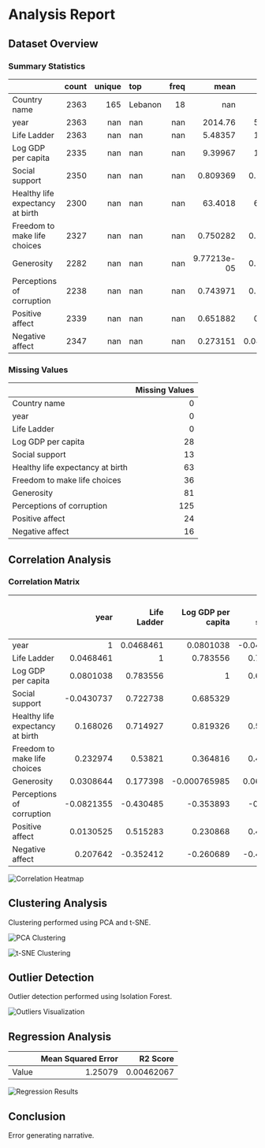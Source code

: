 # Analysis Report

## Dataset Overview

### Summary Statistics

|                                  |   count |   unique | top     |   freq |           mean |         std |      min |       25% |       50% |        75% |      max |
|:---------------------------------|--------:|---------:|:--------|-------:|---------------:|------------:|---------:|----------:|----------:|-----------:|---------:|
| Country name                     |    2363 |      165 | Lebanon |     18 |  nan           | nan         |  nan     |  nan      |  nan      |  nan       |  nan     |
| year                             |    2363 |      nan | nan     |    nan | 2014.76        |   5.05944   | 2005     | 2011      | 2015      | 2019       | 2023     |
| Life Ladder                      |    2363 |      nan | nan     |    nan |    5.48357     |   1.12552   |    1.281 |    4.647  |    5.449  |    6.3235  |    8.019 |
| Log GDP per capita               |    2335 |      nan | nan     |    nan |    9.39967     |   1.15207   |    5.527 |    8.5065 |    9.503  |   10.3925  |   11.676 |
| Social support                   |    2350 |      nan | nan     |    nan |    0.809369    |   0.121212  |    0.228 |    0.744  |    0.8345 |    0.904   |    0.987 |
| Healthy life expectancy at birth |    2300 |      nan | nan     |    nan |   63.4018      |   6.84264   |    6.72  |   59.195  |   65.1    |   68.5525  |   74.6   |
| Freedom to make life choices     |    2327 |      nan | nan     |    nan |    0.750282    |   0.139357  |    0.228 |    0.661  |    0.771  |    0.862   |    0.985 |
| Generosity                       |    2282 |      nan | nan     |    nan |    9.77213e-05 |   0.161388  |   -0.34  |   -0.112  |   -0.022  |    0.09375 |    0.7   |
| Perceptions of corruption        |    2238 |      nan | nan     |    nan |    0.743971    |   0.184865  |    0.035 |    0.687  |    0.7985 |    0.86775 |    0.983 |
| Positive affect                  |    2339 |      nan | nan     |    nan |    0.651882    |   0.10624   |    0.179 |    0.572  |    0.663  |    0.737   |    0.884 |
| Negative affect                  |    2347 |      nan | nan     |    nan |    0.273151    |   0.0871311 |    0.083 |    0.209  |    0.262  |    0.326   |    0.705 |

### Missing Values

|                                  |   Missing Values |
|:---------------------------------|-----------------:|
| Country name                     |                0 |
| year                             |                0 |
| Life Ladder                      |                0 |
| Log GDP per capita               |               28 |
| Social support                   |               13 |
| Healthy life expectancy at birth |               63 |
| Freedom to make life choices     |               36 |
| Generosity                       |               81 |
| Perceptions of corruption        |              125 |
| Positive affect                  |               24 |
| Negative affect                  |               16 |

## Correlation Analysis

### Correlation Matrix

|                                  |       year |   Life Ladder |   Log GDP per capita |   Social support |   Healthy life expectancy at birth |   Freedom to make life choices |   Generosity |   Perceptions of corruption |   Positive affect |   Negative affect |
|:---------------------------------|-----------:|--------------:|---------------------:|-----------------:|-----------------------------------:|-------------------------------:|-------------:|----------------------------:|------------------:|------------------:|
| year                             |  1         |     0.0468461 |          0.0801038   |       -0.0430737 |                          0.168026  |                       0.232974 |  0.0308644   |                  -0.0821355 |         0.0130525 |         0.207642  |
| Life Ladder                      |  0.0468461 |     1         |          0.783556    |        0.722738  |                          0.714927  |                       0.53821  |  0.177398    |                  -0.430485  |         0.515283  |        -0.352412  |
| Log GDP per capita               |  0.0801038 |     0.783556  |          1           |        0.685329  |                          0.819326  |                       0.364816 | -0.000765985 |                  -0.353893  |         0.230868  |        -0.260689  |
| Social support                   | -0.0430737 |     0.722738  |          0.685329    |        1         |                          0.597787  |                       0.404131 |  0.0652399   |                  -0.22141   |         0.424524  |        -0.454878  |
| Healthy life expectancy at birth |  0.168026  |     0.714927  |          0.819326    |        0.597787  |                          1         |                       0.375745 |  0.0151682   |                  -0.30313   |         0.217982  |        -0.15033   |
| Freedom to make life choices     |  0.232974  |     0.53821   |          0.364816    |        0.404131  |                          0.375745  |                       1        |  0.321396    |                  -0.466023  |         0.578398  |        -0.278959  |
| Generosity                       |  0.0308644 |     0.177398  |         -0.000765985 |        0.0652399 |                          0.0151682 |                       0.321396 |  1           |                  -0.270004  |         0.300608  |        -0.0719746 |
| Perceptions of corruption        | -0.0821355 |    -0.430485  |         -0.353893    |       -0.22141   |                         -0.30313   |                      -0.466023 | -0.270004    |                   1         |        -0.274208  |         0.265555  |
| Positive affect                  |  0.0130525 |     0.515283  |          0.230868    |        0.424524  |                          0.217982  |                       0.578398 |  0.300608    |                  -0.274208  |         1         |        -0.334451  |
| Negative affect                  |  0.207642  |    -0.352412  |         -0.260689    |       -0.454878  |                         -0.15033   |                      -0.278959 | -0.0719746   |                   0.265555  |        -0.334451  |         1         |

![Correlation Heatmap](./correlation_matrix.png)

## Clustering Analysis

Clustering performed using PCA and t-SNE.

![PCA Clustering](./pca_clustering.png)

![t-SNE Clustering](./tsne_clustering.png)

## Outlier Detection

Outlier detection performed using Isolation Forest.

![Outliers Visualization](./outliers.png)

## Regression Analysis

|       |   Mean Squared Error |   R2 Score |
|:------|---------------------:|-----------:|
| Value |              1.25079 | 0.00462067 |

![Regression Results](./regression.png)

## Conclusion

Error generating narrative.
